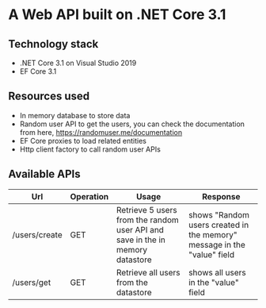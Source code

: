 # A Web API built on .NET Core 3.1

## Technology stack
* .NET Core 3.1 on Visual Studio 2019
* EF Core 3.1

## Resources used
* In memory database to store data
* Random user API to get the users, you can check the documentation from here, https://randomuser.me/documentation  
* EF Core proxies to load related entities
* Http client factory to call random user APIs


## Available APIs
| Url            | Operation                              |    Usage       | Response                                                                                      
| ------------------- | --------------------------------- | ----------------------------------- | -----------------------------------     
| /users/create         | GET              | Retrieve 5 users from the random user API and save in the in memory datastore   | shows "Random users created in the memory" message in the "value" field                                       
| /users/get        | GET                             | Retrieve all users from the datastore | shows all users in the "value" field       
       

